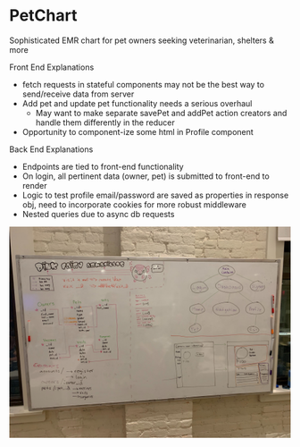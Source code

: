 # PetChart
Sophisticated EMR chart for pet owners seeking veterinarian, shelters & more

Front End Explanations
  - fetch requests in stateful components may not be the best way to send/receive data from server
  - Add pet and update pet functionality needs a serious overhaul
    - May want to make separate savePet and addPet action creators and handle them differently in the reducer
  - Opportunity to component-ize some html in Profile component

Back End Explanations
  - Endpoints are tied to front-end functionality
  - On login, all pertinent data (owner, pet) is submitted to front-end to render
  - Logic to test profile email/password are saved as properties in response obj, need to incorporate cookies for more robust middleware
  - Nested queries due to async db requests
  
<img src="./Image from iOS (1).jpg"/>
